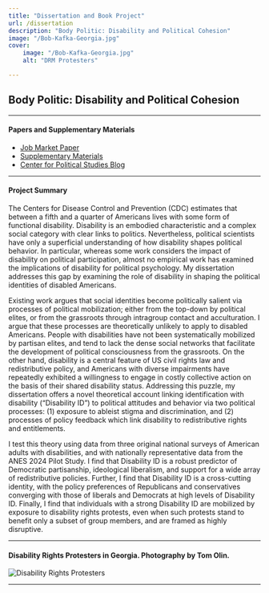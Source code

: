 ```yaml
---
title: "Dissertation and Book Project"
url: /dissertation
description: "Body Politic: Disability and Political Cohesion"
image: "/Bob-Kafka-Georgia.jpg"
cover:
    image: "/Bob-Kafka-Georgia.jpg"
    alt: "DRM Protesters"

--- 
```


## Body Politic: Disability and Political Cohesion

----

#### Papers and Supplementary Materials

+ [Job Market Paper](https://www.dropbox.com/scl/fi/2prq1resaufzbrl68si0y/BPP2_Sept2024.pdf?rlkey=sjzuw0dctya1tgiwie9vur4fs&dl=0) 
+ [Supplementary Materials](https://osf.io/4qfks/)
+ [Center for Political Studies Blog](https://cpsblog.isr.umich.edu/?p=3152)
  
----

#### Project Summary
  
The Centers for Disease Control and Prevention (CDC) estimates that between a fifth and a quarter of Americans lives with some form of functional disability. Disability is an embodied characteristic and a complex social category with clear links to politics. Nevertheless, political scientists have only a superficial understanding of how disability shapes political behavior. In particular, whereas some work considers the impact of disability on political participation, almost no empirical work has examined the implications of disability for political psychology. My dissertation addresses this gap by examining the role of disability in shaping the political identities of disabled Americans.

Existing work argues that social identities become politically salient via processes of political mobilization; either from the top-down by political elites, or from the grassroots through intragroup contact and acculturation. I argue that these processes are theoretically unlikely to apply to disabled Americans. People with disabilities have not been systematically mobilized by partisan elites, and tend to lack the dense social networks that facilitate the development of political consciousness from the grassroots. On the other hand, disability is a central feature of US civil rights law and redistributive policy, and Americans with diverse impairments have repeatedly exhibited a willingness to engage in costly collective action on the basis of their shared disability status. Addressing this puzzle, my dissertation offers a novel theoretical account linking identification with disability (“Disability ID”) to political attitudes and behavior via two political processes: (1) exposure to ableist stigma and discrimination, and (2) processes of policy feedback which link disability to redistributive rights and entitlements. 

I test this theory using data from three original national surveys of American adults with disabilities, and with nationally representative data from the ANES 2024 Pilot Study. I find that Disability ID is a robust predictor of Democratic partisanship, ideological liberalism, and support for a wide array of redistributive policies. Further, I find that Disability ID is a cross-cutting identity, with the policy preferences of Republicans and conservatives converging with those of liberals and Democrats at high levels of Disability ID. Finally, I find that individuals with a strong Disability ID are mobilized by exposure to disability rights protests, even when such protests stand to benefit only a subset of group members, and are framed as highly disruptive.

----

#### Disability Rights Protesters in Georgia. Photography by Tom Olin.

![Disability Rights Protesters](/Bob-Kafka-Georgia.jpg)

----
